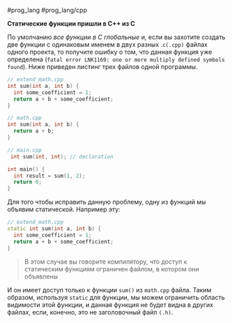 #prog_lang #prog_lang/cpp 

**Статические функции пришли в С++ из С**

По умолчанию *все функции в С глобальные* и, если вы захотите создать две функции с одинаковым именем в двух разных .`c(.cpp)` файлах одного проекта, то получите ошибку о том, что данная функция уже определена (`fatal error LNK1169: one or more multiply defined symbols found`). Ниже приведен листинг трех файлов одной программы.

```c++
// extend_math.cpp
int sum(int a, int b) {
  int some_coefficient = 1;
  return a + b + some_coefficient;
}
```

```c++
// math.cpp
int sum(int a, int b) {
  return a + b;
}
```

```c++
// main.cpp
 int sum(int, int); // declaration

int main() {
  int result = sum(1, 2);
  return 0;
}
```

Для того чтобы исправить данную проблему, одну из функций мы объявим статической. Например эту:

```c++
// extend_math.cpp
static int sum(int a, int b) {
  int some_coefficient = 1;
  return a + b + some_coefficient;
}
```

> В этом случае вы говорите компилятору, что доступ к статическим функциям ограничен файлом, в котором они объявлены

И он имеет доступ только к функции `sum()` из `math.cpp` файла. Таким образом, используя `static` для функции, мы можем ограничить область видимости этой функции, и данная функция не будет видна в других файлах, если, конечно, это не заголовочный файл `(.h)`.